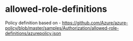 # allowed-role-definitions
Policy definition based on - https://github.com/Azure/azure-policy/blob/master/samples/Authorization/allowed-role-definitions/azurepolicy.json
